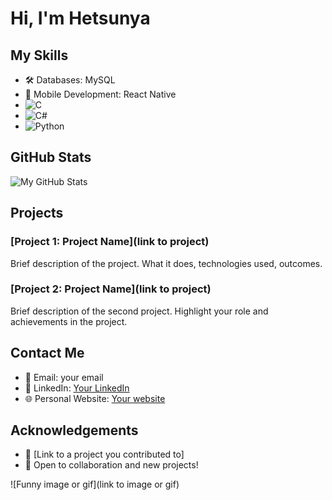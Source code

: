 # Hi, I'm Hetsunya

## My Skills

- 🛠️ Databases: MySQL
- 📱 Mobile Development: React Native
- ![C](https://img.shields.io/badge/-C-blue)
- ![C#](https://img.shields.io/badge/-C%23-purple)
- ![Python](https://img.shields.io/badge/-Python-blue)

## GitHub Stats

![My GitHub Stats](https://github-readme-stats.vercel.app/api?username=your-username&show_icons=true&theme=radical)

## Projects

### [Project 1: Project Name](link to project)

Brief description of the project. What it does, technologies used, outcomes.

### [Project 2: Project Name](link to project)

Brief description of the second project. Highlight your role and achievements in the project.

## Contact Me

- 📧 Email: your email
- 💼 LinkedIn: [Your LinkedIn](link)
- 🌐 Personal Website: [Your website](link)

## Acknowledgements

- 🌟 [Link to a project you contributed to]
- 🙏 Open to collaboration and new projects!

![Funny image or gif](link to image or gif)
